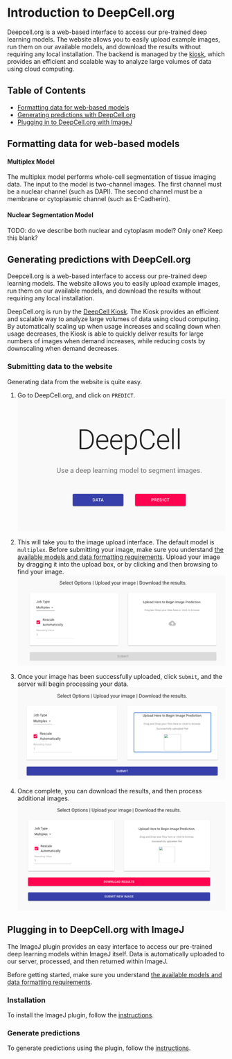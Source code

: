 # Introduction to DeepCell.org

Deepcell.org is a web-based interface to access our pre-trained deep learning models. The website allows you to easily upload example images, run them on our available models, and download the results without requiring any local installation. The backend is managed by the [kiosk](https://github.com/vanvalenlab/kiosk-console), which provides an efficient and scalable way to analyze large volumes of data using cloud computing.

## Table of Contents

* [Formatting data for web-based models](README.md/#formatting-data-for-web-based-models)
* [Generating predictions with DeepCell.org](README.md/#generating-predictions-with-deepcellorg)
* [Plugging in to DeepCell.org with ImageJ](README.md/#plugging-in-to-deepcellorg-with-imagej)

## Formatting data for web-based models

#### Multiplex Model

The multiplex model performs whole-cell segmentation of tissue imaging data. The input to the model is two-channel images. The first channel must be a nuclear channel (such as DAPI). The second channel must be a membrane or cytoplasmic channel (such as E-Cadherin).

#### Nuclear Segmentation Model

TODO: do we describe both nuclear and cytoplasm model? Only one? Keep this blank?

## Generating predictions with DeepCell.org

Deepcell.org is a web-based interface to access our pre-trained deep learning models. The website allows you to easily upload example images, run them on our available models, and download the results without requiring any local installation.

DeepCell.org is run by the [DeepCell Kiosk](https://github.com/vanvalenlab/kiosk-console).
The Kiosk provides an efficient and scalable way to analyze large volumes of data using cloud computing.
By automatically scaling up when usage increases and scaling down when usage decreases, the Kiosk is able to quickly deliver results for large numbers of images when demand increases, while reducing costs by downscaling when demand decreases.

### Submitting data to the website

Generating data from the website is quite easy.

1. Go to DeepCell.org, and click on `PREDICT`.
![image](resources/DeepCell_website_predict.png)

2. This will take you to the image upload interface. The default model is `multiplex`. Before submitting your image, make sure you understand [the available models and data formatting requirements](models.md). Upload your image by dragging it into the upload box, or by clicking and then browsing to find your image.
![image](resources/DeepCell_website_upload.png)

3. Once your image has been successfully uploaded, click `Submit`, and the server will begin processing your data.
![image](resources/DeepCell_website_submit.png)

4. Once complete, you can download the results, and then process additional images.
![image](resources/DeepCell_website_download.png)

## Plugging in to DeepCell.org with ImageJ

The ImageJ plugin provides an easy interface to access our pre-trained deep learning models within ImageJ itself. Data is automatically uploaded to our server, processed, and then returned within ImageJ.

Before getting started, make sure you understand [the available models and data formatting requirements](README.md/#formatting-data-for-web-based-models).

### Installation

To install the ImageJ plugin, follow the [instructions](https://github.com/vanvalenlab/kiosk-imageJ-plugin#how-to-install).

### Generate predictions

To generate predictions using the plugin, follow the [instructions](https://github.com/vanvalenlab/kiosk-imageJ-plugin#how-to-run-the-plugin).
